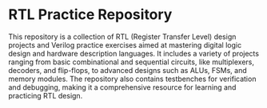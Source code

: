 # RTL Practice Repository

This repository is a collection of RTL (Register Transfer Level) design projects and Verilog practice exercises aimed at mastering digital logic design and hardware description languages. 
It includes a variety of projects ranging from basic combinational and sequential circuits, like multiplexers, decoders, and flip-flops, to advanced designs such as ALUs, FSMs, and memory modules. 
The repository also contains testbenches for verification and debugging, making it a comprehensive resource for learning and practicing RTL design.
